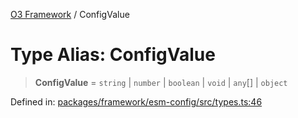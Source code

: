 [O3 Framework](../API.md) / ConfigValue

# Type Alias: ConfigValue

> **ConfigValue** = `string` \| `number` \| `boolean` \| `void` \| `any`[] \| `object`

Defined in: [packages/framework/esm-config/src/types.ts:46](https://github.com/openmrs/openmrs-esm-core/blob/18d2874f03a33a6ab8295af0e87ac97fdd150718/packages/framework/esm-config/src/types.ts#L46)
